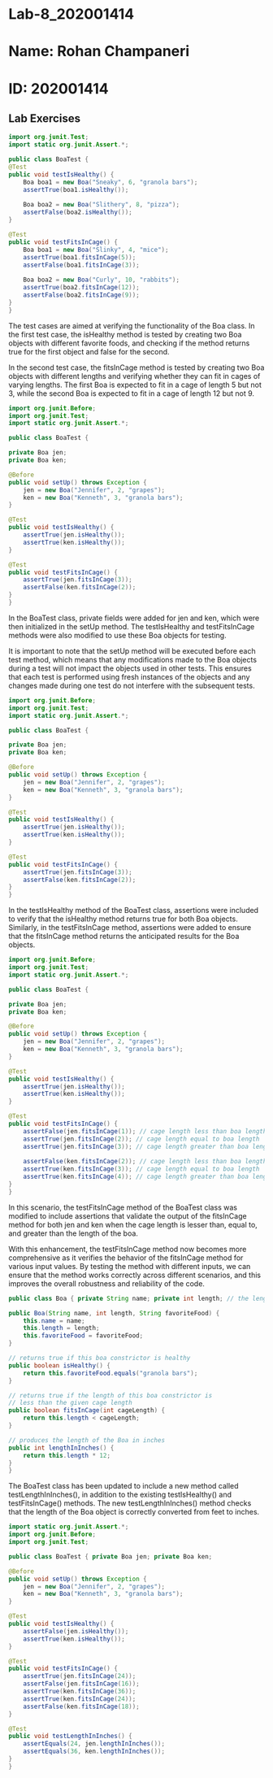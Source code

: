 # Lab-8_202001414

# Name: Rohan Champaneri

# ID: 202001414

## Lab Exercises

```java
import org.junit.Test;
import static org.junit.Assert.*;

public class BoaTest {
@Test
public void testIsHealthy() {
    Boa boa1 = new Boa("Sneaky", 6, "granola bars");
    assertTrue(boa1.isHealthy());
   
    Boa boa2 = new Boa("Slithery", 8, "pizza");
    assertFalse(boa2.isHealthy());
}

@Test
public void testFitsInCage() {
    Boa boa1 = new Boa("Slinky", 4, "mice");
    assertTrue(boa1.fitsInCage(5));
    assertFalse(boa1.fitsInCage(3));
   
    Boa boa2 = new Boa("Curly", 10, "rabbits");
    assertTrue(boa2.fitsInCage(12));
    assertFalse(boa2.fitsInCage(9));
}
}
```
The test cases are aimed at verifying the functionality of the Boa class. In the first test case, the isHealthy method is tested by creating two Boa objects with different favorite foods, and checking if the method returns true for the first object and false for the second.

In the second test case, the fitsInCage method is tested by creating two Boa objects with different lengths and verifying whether they can fit in cages of varying lengths. The first Boa is expected to fit in a cage of length 5 but not 3, while the second Boa is expected to fit in a cage of length 12 but not 9.

```java
import org.junit.Before;
import org.junit.Test;
import static org.junit.Assert.*;

public class BoaTest {

private Boa jen;
private Boa ken;

@Before
public void setUp() throws Exception {
    jen = new Boa("Jennifer", 2, "grapes");
    ken = new Boa("Kenneth", 3, "granola bars");
}

@Test
public void testIsHealthy() {
    assertTrue(jen.isHealthy());
    assertTrue(ken.isHealthy());
}

@Test
public void testFitsInCage() {
    assertTrue(jen.fitsInCage(3));
    assertFalse(ken.fitsInCage(2));
}
}
```
In the BoaTest class, private fields were added for jen and ken, which were then initialized in the setUp method. The testIsHealthy and testFitsInCage methods were also modified to use these Boa objects for testing.

It is important to note that the setUp method will be executed before each test method, which means that any modifications made to the Boa objects during a test will not impact the objects used in other tests. This ensures that each test is performed using fresh instances of the objects and any changes made during one test do not interfere with the subsequent tests.

```java
import org.junit.Before;
import org.junit.Test;
import static org.junit.Assert.*;

public class BoaTest {

private Boa jen;
private Boa ken;

@Before
public void setUp() throws Exception {
    jen = new Boa("Jennifer", 2, "grapes");
    ken = new Boa("Kenneth", 3, "granola bars");
}

@Test
public void testIsHealthy() {
    assertTrue(jen.isHealthy());
    assertTrue(ken.isHealthy());
}

@Test
public void testFitsInCage() {
    assertTrue(jen.fitsInCage(3));
    assertFalse(ken.fitsInCage(2));
}
}
```

In the testIsHealthy method of the BoaTest class, assertions were included to verify that the isHealthy method returns true for both Boa objects. Similarly, in the testFitsInCage method, assertions were added to ensure that the fitsInCage method returns the anticipated results for the Boa objects.

```java
import org.junit.Before;
import org.junit.Test;
import static org.junit.Assert.*;

public class BoaTest {

private Boa jen;
private Boa ken;

@Before
public void setUp() throws Exception {
    jen = new Boa("Jennifer", 2, "grapes");
    ken = new Boa("Kenneth", 3, "granola bars");
}

@Test
public void testIsHealthy() {
    assertTrue(jen.isHealthy());
    assertTrue(ken.isHealthy());
}

@Test
public void testFitsInCage() {
    assertFalse(jen.fitsInCage(1)); // cage length less than boa length
    assertTrue(jen.fitsInCage(2)); // cage length equal to boa length
    assertTrue(jen.fitsInCage(3)); // cage length greater than boa length
   
    assertFalse(ken.fitsInCage(2)); // cage length less than boa length
    assertTrue(ken.fitsInCage(3)); // cage length equal to boa length
    assertTrue(ken.fitsInCage(4)); // cage length greater than boa length
}
}
```
In this scenario, the testFitsInCage method of the BoaTest class was modified to include assertions that validate the output of the fitsInCage method for both jen and ken when the cage length is lesser than, equal to, and greater than the length of the boa.

With this enhancement, the testFitsInCage method now becomes more comprehensive as it verifies the behavior of the fitsInCage method for various input values. By testing the method with different inputs, we can ensure that the method works correctly across different scenarios, and this improves the overall robustness and reliability of the code.

```java
public class Boa { private String name; private int length; // the length of the boa, in feet private String favoriteFood;

public Boa(String name, int length, String favoriteFood) {
    this.name = name;
    this.length = length;
    this.favoriteFood = favoriteFood;
}

// returns true if this boa constrictor is healthy
public boolean isHealthy() {
    return this.favoriteFood.equals("granola bars");
}

// returns true if the length of this boa constrictor is
// less than the given cage length
public boolean fitsInCage(int cageLength) {
    return this.length < cageLength;
}

// produces the length of the Boa in inches
public int lengthInInches() {
    return this.length * 12;
}
}
```
The BoaTest class has been updated to include a new method called testLengthInInches(), in addition to the existing testIsHealthy() and testFitsInCage() methods. The new testLengthInInches() method checks that the length of the Boa object is correctly converted from feet to inches.

```java
import static org.junit.Assert.*;
import org.junit.Before;
import org.junit.Test;

public class BoaTest { private Boa jen; private Boa ken;

@Before
public void setUp() throws Exception {
    jen = new Boa("Jennifer", 2, "grapes");
    ken = new Boa("Kenneth", 3, "granola bars");
}

@Test
public void testIsHealthy() {
    assertFalse(jen.isHealthy());
    assertTrue(ken.isHealthy());
}

@Test
public void testFitsInCage() {
    assertTrue(jen.fitsInCage(24));
    assertFalse(jen.fitsInCage(16));
    assertTrue(ken.fitsInCage(36));
    assertTrue(ken.fitsInCage(24));
    assertFalse(ken.fitsInCage(18));
}

@Test
public void testLengthInInches() {
    assertEquals(24, jen.lengthInInches());
    assertEquals(36, ken.lengthInInches());
}
}
```
